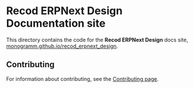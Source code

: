 # **Recod ERPNext Design** Documentation site

This directory contains the code for the **Recod ERPNext Design** docs site, [monogramm.github.io/recod_erpnext_design](https://monogramm.github.io/recod_erpnext_design).

## Contributing

For information about contributing, see the [Contributing page](https://github.com/Monogramm/recod_erpnext_design/blob/master/CONTRIBUTING.md).
